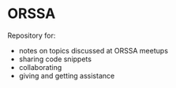# ORSSA
Repository for:
- notes on topics discussed at ORSSA meetups
- sharing code snippets
- collaborating
- giving and getting assistance

